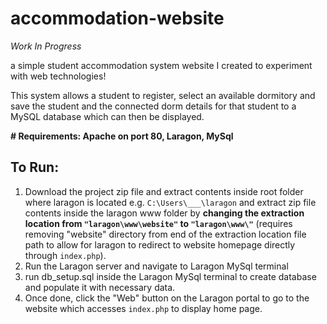 # accommodation-website 

*Work In Progress*

a simple student accommodation system website I created to experiment with web technologies! 

This system allows a student to register, select an available dormitory and save the student and the connected dorm details 
for that student to a MySQL database which can then be displayed.  

**# Requirements: Apache on port 80, Laragon, MySql**

## **To Run**:
1) Download the project zip file and extract contents inside root folder where laragon is located e.g. `C:\Users\___\laragon` and extract zip file contents inside the laragon www folder by **changing the extraction location from `"laragon\www\website"` to `"laragon\www\"`**  (requires removing "website" directory from end of the extraction location file path to allow for laragon to redirect to website homepage 
directly through `index.php`).
2) Run the Laragon server and navigate to Laragon MySql terminal 
3) run db_setup.sql inside the Laragon MySql terminal to create database and populate it with necessary data.
4) Once done, click the "Web" button on the Laragon portal to go to the website which accesses `index.php` to display home page.
